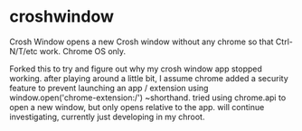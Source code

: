 croshwindow
===========

Crosh Window opens a new Crosh window without any chrome so that Ctrl-N/T/etc work. Chrome OS only.

Forked this to try and figure out why my crosh window app stopped working. 
after playing around a little bit, I assume chrome added a security feature to prevent launching an app / extension
using window.open('chrome-extension:/') ~shorthand. 
tried using chrome.api to open a new window, but only opens relative to the app. 
will continue investigating, currently just developing in my chroot.
